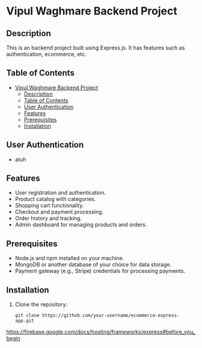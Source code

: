 # Vipul Waghmare Backend Project

## Description

This is an backend project built using Express.js. It has features such as authentication, ecommerce, etc.

## Table of Contents

- [Vipul Waghmare Backend Project](#vipul-waghmare-backend-project)
  - [Description](#description)
  - [Table of Contents](#table-of-contents)
  - [User Authentication](#user-authentication)
  - [Features](#features)
  - [Prerequisites](#prerequisites)
  - [Installation](#installation)

## User Authentication

- atuh

## Features

- User registration and authentication.
- Product catalog with categories.
- Shopping cart functionality.
- Checkout and payment processing.
- Order history and tracking.
- Admin dashboard for managing products and orders.

## Prerequisites

- Node.js and npm installed on your machine.
- MongoDB or another database of your choice for data storage.
- Payment gateway (e.g., Stripe) credentials for processing payments.

## Installation

1. Clone the repository:
   ```shell
   git clone https://github.com/your-username/ecommerce-express-app.git
   ```

<!-- Deploying -->

https://firebase.google.com/docs/hosting/frameworks/express#before_you_begin
